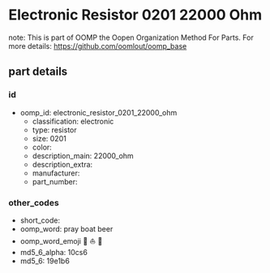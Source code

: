 # Electronic Resistor 0201 22000 Ohm  

note: This is part of OOMP the Oopen Organization Method For Parts. For more details: https://github.com/oomlout/oomp_base

##  part details





### id
* oomp_id: electronic_resistor_0201_22000_ohm
  * classification: electronic
  * type: resistor
  * size: 0201
  * color: 
  * description_main: 22000_ohm
  * description_extra: 
  * manufacturer: 
  * part_number: 

### other_codes
* short_code: 
* oomp_word: pray boat beer
* oomp_word_emoji :pray: :boat: :beer:
* md5_6_alpha: 10cs6
* md5_6: 19e1b6